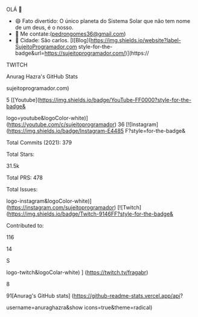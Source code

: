 OLÁ 👋
- 😄 Fato divertido: O único planeta do Sistema Solar
 que não tem nome de um deus, é o nosso.
- 💬 Me contate:(pedrongomes36@gmail.com)
- 🏡 Cidade: São carlos.
[I[Blog](https://img.shields.io/website?label-SujeitoProgramador.com style-for-the-badge&url=https://sujeitoprogramador.com/)](https://

TWITCH

Anurag Hazra's GitHub Stats

sujeitoprogramador.com)

5 [[Youtube](https://img.shields.io/badge/YouTube-FF0000?style-for-the-badge&

logo=youtube&logoColor-white)] (https://youtube.com/c/sujeitoprogramador) 36 [![Instagram] (https://img.shields.io/badge/Instagram-E4485 F?style=for-the-badge&

Total Commits (2021): 379

Total Stars:

31.5k

Total PRS: 478

Total Issues:

logo-instagram&logoColor-white)](https://instagram.com/sujeitoprogramador) [![Twitch] (https://img.shields.io/badge/Twitch-9146FF?style-for-the-badge&

Contributed to:

116

14

S

logo-twitch&logoColar-white) ] (https://twitch.tv/fragabr)

8

91[Anurag's GitHub stats] (https://github-readme-stats.vercel.app/api?

username=anuraghazra&show icons=true&theme=radical)

